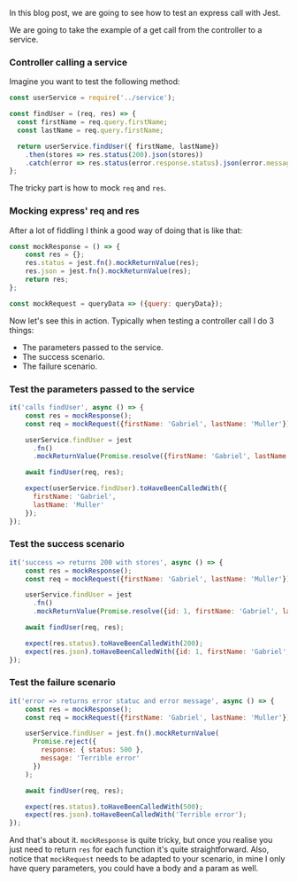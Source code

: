 In this blog post, we are going to see how to test an express call with Jest.

We are going to take the example of a get call from the controller to a service.

### Controller calling a service

Imagine you want to test the following method:

``` javascript
const userService = require('../service');

const findUser = (req, res) => {
  const firstName = req.query.firstName;
  const lastName = req.query.firstName;

  return userService.findUser({ firstName, lastName})
    .then(stores => res.status(200).json(stores))
    .catch(error => res.status(error.response.status).json(error.message));
};
```

The tricky part is how to mock `req` and `res`.

### Mocking express' req and res

After a lot of fiddling I think a good way of doing that is like that:

``` javascript
const mockResponse = () => {
    const res = {};
    res.status = jest.fn().mockReturnValue(res);
    res.json = jest.fn().mockReturnValue(res);
    return res;
};

const mockRequest = queryData => ({query: queryData});
```

Now let's see this in action. Typically when testing a controller call I do 3 things:
- The parameters passed to the service.
- The success scenario.
- The failure scenario.

### Test the parameters passed to the service

``` javascript
it('calls findUser', async () => {
    const res = mockResponse();
    const req = mockRequest({firstName: 'Gabriel', lastName: 'Muller'});

    userService.findUser = jest
      .fn()
      .mockReturnValue(Promise.resolve({firstName: 'Gabriel', lastName: 'Muller'}));

    await findUser(req, res);

    expect(userService.findUser).toHaveBeenCalledWith({
      firstName: 'Gabriel',
      lastName: 'Muller'
    });
});
```

### Test the success scenario

``` javascript
it('success => returns 200 with stores', async () => {
    const res = mockResponse();
    const req = mockRequest({firstName: 'Gabriel', lastName: 'Muller'});

    userService.findUser = jest
      .fn()
      .mockReturnValue(Promise.resolve({id: 1, firstName: 'Gabriel', lastName: 'Muller'}));

    await findUser(req, res);

    expect(res.status).toHaveBeenCalledWith(200);
    expect(res.json).toHaveBeenCalledWith({id: 1, firstName: 'Gabriel', lastName: 'Muller'});
});
```

### Test the failure scenario

``` javascript
it('error => returns error statuc and error message', async () => {
    const res = mockResponse();
    const req = mockRequest({firstName: 'Gabriel', lastName: 'Muller'});

    userService.findUser = jest.fn().mockReturnValue(
      Promise.reject({
        response: { status: 500 },
        message: 'Terrible error'
      })
    );

    await findUser(req, res);

    expect(res.status).toHaveBeenCalledWith(500);
    expect(res.json).toHaveBeenCalledWith('Terrible error');
});
```

And that's about it. `mockResponse` is quite tricky, but once you realise you just need to return `res` for each function it's quite straightforward. Also, notice that `mockRequest` needs to be adapted to your scenario, in mine I only have query parameters, you could have a body and a param as well.